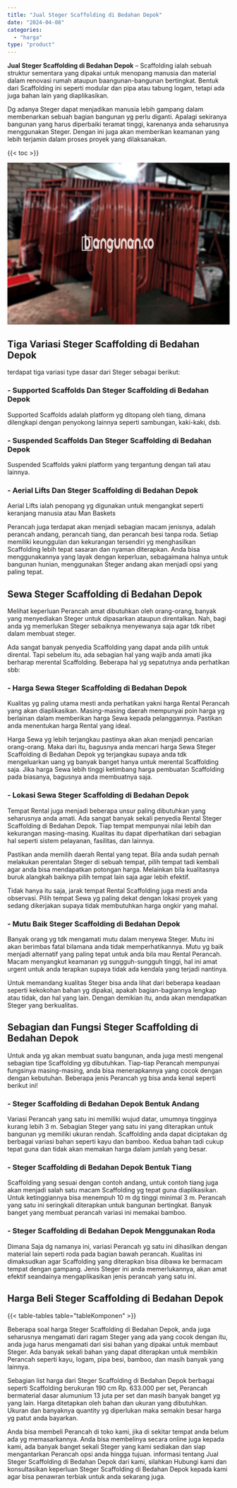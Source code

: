 ```yaml
---
title: "Jual Steger Scaffolding di Bedahan Depok"
date: "2024-04-08"
categories: 
  - "harga"
type: "product"
---
```


**Jual Steger Scaffolding di Bedahan Depok** – Scaffolding ialah sebuah struktur sementara yang dipakai untuk menopang manusia dan material dalam renovasi rumah ataupun baangunan-bangunan bertingkat. Bentuk dari Scaffolding ini seperti modular dan pipa atau tabung logam, tetapi ada juga bahan lain yang diaplikasikan.

Dg adanya Steger dapat menjadikan manusia lebih gampang dalam membenarkan sebuah bagian bangunan yg perlu diganti. Apalagi sekiranya bangunan yang harus diperbaiki teramat tinggi, karenanya anda seharusnya menggunakan Steger. Dengan ini juga akan memberikan keamanan yang lebih terjamin dalam proses proyek yang dilaksanakan.

{{< toc >}}

![Jual Steger Scaffolding di Bedahan Depok](/images/sewa-scaffolding-steger-05.png)

## Tiga Variasi Steger Scaffolding di Bedahan Depok

terdapat tiga variasi type dasar dari Steger sebagai berikut:

### \- Supported Scaffolds Dan Steger Scaffolding di Bedahan Depok

Supported Scaffolds adalah platform yg ditopang oleh tiang, dimana dilengkapi dengan penyokong lainnya seperti sambungan, kaki-kaki, dsb.

### \- Suspended Scaffolds Dan Steger Scaffolding di Bedahan Depok

Suspended Scaffolds yakni platform yang tergantung dengan tali atau lainnya.

### \- Aerial Lifts Dan Steger Scaffolding di Bedahan Depok

Aerial Lifts ialah penopang yg digunakan untuk mengangkat seperti keranjang manusia atau Man Baskets

Perancah juga terdapat akan menjadi sebagian macam jenisnya, adalah perancah andang, perancah tiang, dan perancah besi tanpa roda. Setiap memiliki keunggulan dan kekurangan tersendiri yg menghasilkan Scaffolding lebih tepat sasaran dan nyaman diterapkan. Anda bisa menggunakannya yang layak dengan keperluan, sebagaimana halnya untuk bangunan hunian, menggunakan Steger andang akan menjadi opsi yang paling tepat.

## Sewa Steger Scaffolding di Bedahan Depok

Melihat keperluan Perancah amat dibutuhkan oleh orang-orang, banyak yang menyediakan Steger untuk dipasarkan ataupun direntalkan. Nah, bagi anda yg memerlukan Steger sebaiknya menyewanya saja agar tdk ribet dalam membuat steger.

Ada sangat banyak penyedia Scaffolding yang dapat anda pilih untuk dirental. Tapi sebelum itu, ada sebagian hal yang wajib anda amati jika berharap merental Scaffolding. Beberapa hal yg sepatutnya anda perhatikan sbb:

### \- Harga Sewa Steger Scaffolding di Bedahan Depok

Kualitas yg paling utama mesti anda perhatikan yakni harga Rental Perancah yang akan diaplikasikan. Masing-masing daerah mempunyai poin harga yg berlainan dalam memberikan harga Sewa kepada pelanggannya. Pastikan anda menentukan harga Rental yang ideal.

Harga Sewa yg lebih terjangkau pastinya akan akan menjadi pencarian orang-orang. Maka dari itu, bagusnya anda mencari harga Sewa Steger Scaffolding di Bedahan Depok yg terjangkau supaya anda tdk mengeluarkan uang yg banyak banget hanya untuk merental Scaffolding saja. Jika harga Sewa lebih tinggi ketimbang harga pembuatan Scaffolding pada biasanya, bagusnya anda membuatnya saja.

### \- Lokasi Sewa Steger Scaffolding di Bedahan Depok

Tempat Rental juga menjadi beberapa unsur paling dibutuhkan yang seharusnya anda amati. Ada sangat banyak sekali penyedia Rental Steger Scaffolding di Bedahan Depok. Tiap tempat mempunyai nilai lebih dan kekurangan masing-masing. Kualitas itu dapat diperhatikan dari sebagian hal seperti sistem pelayanan, fasilitas, dan lainnya.

Pastikan anda memilih daerah Rental yang tepat. Bila anda sudah pernah melakukan perentalan Steger di sebuah tempat, pilih tempat tadi kembali agar anda bisa mendapatkan potongan harga. Melainkan bila kualitasnya buruk alangkah baiknya pilih tempat lain saja agar lebih efektif.

Tidak hanya itu saja, jarak tempat Rental Scaffolding juga mesti anda observasi. Pilih tempat Sewa yg paling dekat dengan lokasi proyek yang sedang dikerjakan supaya tidak membutuhkan harga ongkir yang mahal.

### \- Mutu Baik Steger Scaffolding di Bedahan Depok

Banyak orang yg tdk mengamati mutu dalam menyewa Steger. Mutu ini akan berimbas fatal bilamana anda tidak memperhatikannya. Mutu yg baik menjadi alternatif yang paling tepat untuk anda bila mau Rental Perancah. Macam menyangkut keamanan yg sungguh-sungguh tinggi, hal ini amat urgent untuk anda terapkan supaya tidak ada kendala yang terjadi nantinya.

Untuk memandang kualitas Steger bisa anda lihat dari beberapa keadaan seperti kekokohan bahan yg dipakai, apakah bagian-bagiannya lengkap atau tidak, dan hal yang lain. Dengan demikian itu, anda akan mendapatkan Steger yang berkualitas.

## Sebagian dan Fungsi Steger Scaffolding di Bedahan Depok

Untuk anda yg akan membuat suatu bangunan, anda juga mesti mengenal sebagian tipe Scaffolding yg dibutuhkan. Tiap-tiap Perancah mempunyai fungsinya masing-masing, anda bisa menerapkannya yang cocok dengan dengan kebutuhan. Beberapa jenis Perancah yg bisa anda kenal seperti berikut ini!

### \- Steger Scaffolding di Bedahan Depok Bentuk Andang

Variasi Perancah yang satu ini memiliki wujud datar, umumnya tingginya kurang lebih 3 m. Sebagian Steger yang satu ini yang diterapkan untuk bangunan yg memiliki ukuran rendah. Scaffolding anda dapat diciptakan dg berbagai variasi bahan seperti kayu dan bamboo. Kedua bahan tadi cukup tepat guna dan tidak akan memakan harga dalam jumlah yang besar.

### \- Steger Scaffolding di Bedahan Depok Bentuk Tiang

Scaffolding yang sesuai dengan contoh andang, untuk contoh tiang juga akan menjadi salah satu macam Scaffolding yg tepat guna diaplikasikan. Untuk ketinggiannya bisa menempuh 10 m dg tinggi minimal 3 m. Perancah yang satu ini seringkali diterapkan untuk bangunan bertingkat. Banyak banget yang membuat perancah variasi ini memakai bamboo.

### \- Steger Scaffolding di Bedahan Depok Menggunakan Roda

Dimana Saja dg namanya ini, variasi Perancah yg satu ini dihasilkan dengan material lain seperti roda pada bagian bawah perancah. Kualitas ini dimaksudkan agar Scaffolding yang diterapkan bisa dibawa ke bermacam tempat dengan gampang. Jenis Steger ini anda memerlukannya, akan amat efektif seandainya mengaplikasikan jenis perancah yang satu ini.

## Harga Beli Steger Scaffolding di Bedahan Depok

{{< table-tables table="tableKomponen" >}}

Beberapa soal harga Steger Scaffolding di Bedahan Depok, anda juga seharusnya mengamati dari ragam Steger yang ada yang cocok dengan itu, anda juga harus mengamati dari sisi bahan yang dipakai untuk membaut Steger. Ada banyak sekali bahan yang dapat diterapkan untuk membikin Perancah seperti kayu, logam, pipa besi, bamboo, dan masih banyak yang lainnya.

Sebagian list harga dari Steger Scaffolding di Bedahan Depok berbagai seperti Scaffolding berukuran 190 cm Rp. 633.000 per set, Perancah bermaterial dasar alumunium 13 juta per set dan masih banyak banget yg yang lain. Harga ditetapkan oleh bahan dan ukuran yang dibutuhkan. Ukuran dan banyaknya quantity yg diperlukan maka semakin besar harga yg patut anda bayarkan.

Anda bisa membeli Perancah di toko kami, jika di sekitar tempat anda belum ada yg memasarkannya. Anda bisa membelinya secara online juga kepada kami, ada banyak banget sekali Steger yang kami sediakan dan siap mengantarkan Perancah opsi anda hingga tujuan. informasi tentang Jual Steger Scaffolding di Bedahan Depok dari kami, silahkan Hubungi kami dan konsultasikan keperluan Steger Scaffolding di Bedahan Depok kepada kami agar bisa penawran terbiak untuk anda sekarang juga.
